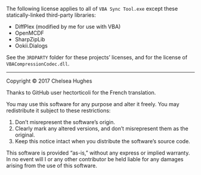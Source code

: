 The following license applies to all of `VBA Sync Tool.exe` except these
statically-linked third-party libraries:

  * DiffPlex (modified by me for use with VBA)
  * OpenMCDF
  * SharpZipLib
  * Ookii.Dialogs

See the `3RDPARTY` folder for these projects’ licenses, and
for the license of `VBACompressionCodec.dll`.

-----------------------------------------------------------------------------

Copyright © 2017 Chelsea Hughes

Thanks to GitHub user hectorticoli for the French translation.

You may use this software for any purpose and alter it freely.
You may redistribute it subject to these restrictions:

 1. Don’t misrepresent the software’s origin.
 2. Clearly mark any altered versions, and don’t misrepresent them
    as the original.
 3. Keep this notice intact when you distribute the software’s
    source code.

This software is provided “as-is,” without any express or implied
warranty. In no event will I or any other contributor be held liable
for any damages arising from the use of this software.
